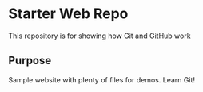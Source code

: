 # Starter Web Repo

This repository is for showing how Git and GitHub work

## Purpose

Sample website with plenty of files for demos. 
Learn Git!
